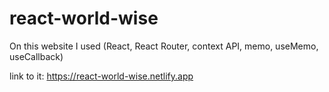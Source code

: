 # react-world-wise

On this website I used (React, React Router, context API, memo, useMemo, useCallback)

link to it:
https://react-world-wise.netlify.app
